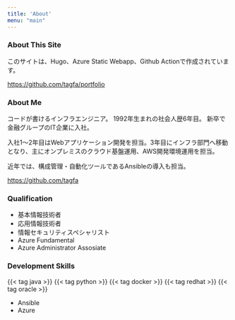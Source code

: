 ```yaml
---
title: 'About'
menu: "main"
---
```


### About This Site
このサイトは、Hugo、Azure Static Webapp、Github Actionで作成されています。

https://github.com/tagfa/portfolio

### About Me
コードが書けるインフラエンジニア。
1992年生まれの社会人歴6年目。
新卒で金融グループのIT企業に入社。

入社1～2年目はWebアプリケーション開発を担当。3年目にインフラ部門へ移動となり、主にオンプレミスのクラウド基盤運用、AWS開発環境運用を担当。

近年では、構成管理・自動化ツールであるAnsibleの導入も担当。

https://github.com/tagfa

### Qualification
- 基本情報技術者
- 応用情報技術者
- 情報セキュリティスペシャリスト
- Azure Fundamental
- Azure Administrator Assosiate


### Development Skills
{{< tag java >}}
{{< tag python >}}
{{< tag docker >}}
{{< tag redhat >}}
{{< tag oracle >}}
- Ansible
- Azure
